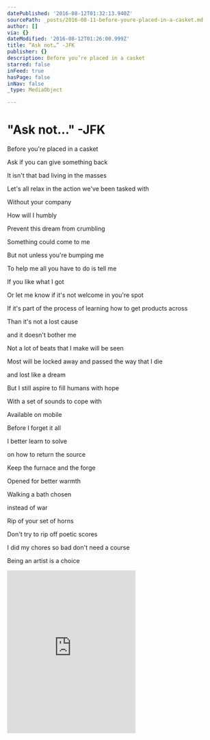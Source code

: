 ```yaml
---
datePublished: '2016-08-12T01:32:13.940Z'
sourcePath: _posts/2016-08-11-before-youre-placed-in-a-casket.md
author: []
via: {}
dateModified: '2016-08-12T01:26:00.999Z'
title: “Ask not…” -JFK
publisher: {}
description: Before you’re placed in a casket
starred: false
inFeed: true
hasPage: false
inNav: false
_type: MediaObject

---
```

# "Ask not..." -JFK

Before you're placed in a casket

Ask if you can give something back

It isn't that bad living in the masses

Let's all relax in the action we've been tasked with

Without your company

How will I humbly

Prevent this dream from crumbling

Something could come to me

But not unless you're bumping me

To help me all you have to do is tell me

If you like what I got

Or let me know if it's not welcome in you're spot

If it's part of the process of learning how to get products across

Than it's not a lost cause

and it doesn't bother me

Not a lot of beats that I make will be seen

Most will be locked away and passed the way that I die

and lost like a dream

But I still aspire to fill humans with hope

With a set of sounds to cope with

Available on mobile

Before I forget it all

I better learn to solve

on how to return the source

Keep the furnace and the forge

Opened for better warmth

Walking a bath chosen

instead of war

Rip of your set of horns

Don't try to rip off poetic scores

I did my chores so bad don't need a course

Being an artist is a choice

<iframe src="https://embed.spotify.com/?uri=spotify:track:10hgAxQZgrohLpuw4feuN3" width="300" height="380" frameborder="0" allowtransparency="true"\></iframe\>